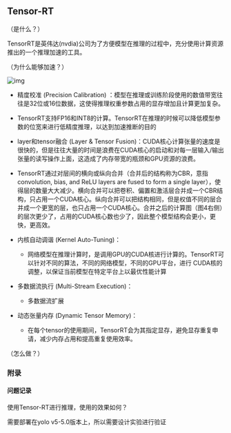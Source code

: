 ## Tensor-RT

（是什么？）

TensorRT是英伟达(nvdia)公司为了方便模型在推理的过程中，充分使用计算资源推出的一个推理加速的工具。

（为什么能够加速？）

![img](https://cdn.jsdelivr.net/gh/Cola-without-Sugar/markdown_img/202305151211539.webp)

* 精度校准 (Precision Calibration) ：模型在推理或训练阶段使用的数值带宽往往是32位或16位数据，这使得推理权重参数占用的显存增加且计算更加复杂。
* TensorRT支持FP16和INT8的计算。TensorRT在推理的时候可以降低模型参数的位宽来进行低精度推理，以达到加速推断的目的
* layer和tensor融合 (Layer & Tensor Fusion)：CUDA核心计算张量的速度是很快的，但是往往大量的时间是浪费在CUDA核心的启动和对每一层输入/输出张量的读写操作上面，这造成了内存带宽的瓶颈和GPU资源的浪费。
* TensorRT通过对层间的横向或纵向合并（合并后的结构称为CBR，意指 convolution, bias, and ReLU layers are fused to form a single layer），使得层的数量大大减少。横向合并可以把卷积、偏置和激活层合并成一个CBR结构，只占用一个CUDA核心。纵向合并可以把结构相同，但是权值不同的层合并成一个更宽的层，也只占用一个CUDA核心。合并之后的计算图（图4右侧）的层次更少了，占用的CUDA核心数也少了，因此整个模型结构会更小，更快，更高效。
* 内核自动调谐 (Kernel Auto-Tuning)：
  * 网络模型在推理计算时，是调用GPU的CUDA核进行计算的。TensorRT可以针对不同的算法，不同的网络模型，不同的GPU平台，进行 CUDA核的调整，以保证当前模型在特定平台上以最优性能计算
* 多数据流执行 (Multi-Stream Execution)：
  * 多数据流扩展

* 动态张量内存 (Dynamic Tensor Memory)：
  * 在每个tensor的使⽤期间，TensorRT会为其指定显存，避免显存重复申请，减少内存占⽤和提⾼重复使⽤效率。

（怎么做？）







### 附录

#### 问题记录

使用Tensor-RT进行推理，使用的效果如何？

需要部署在yolo v5-5.0版本上，所以需要设计实验进行验证

